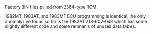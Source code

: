 Factory BIN files pulled from 2364-type ROM. 

1982MT, 1983AT, and 1983MT ECU programming is identical, the only anomaly I've found so far is the 1982AT A18-602-043
which has some slightly different code and some remnants of unused data tables. 
